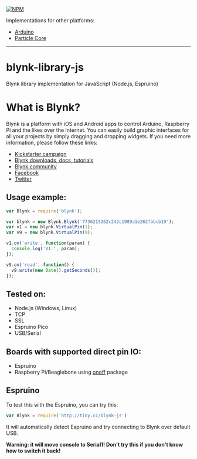[![NPM](https://nodei.co/npm/blynk-library.png?downloads=true&downloadRank=true&stars=true)](https://nodei.co/npm/blynk-library/)

Implementations for other platforms:
* [Arduino](https://github.com/blynkkk/blynk-library)
* [Particle Core](https://github.com/vshymanskyy/blynk-library-spark)

__________

# blynk-library-js
Blynk library implementation for JavaScript (Node.js, Espruino)

# What is Blynk?
Blynk is a platform with iOS and Android apps to control Arduino, Raspberry Pi and the likes over the Internet.
You can easily build graphic interfaces for all your projects by simply dragging and dropping widgets.
If you need more information, please follow these links:

* [Kickstarter campaign](https://www.kickstarter.com/projects/167134865/blynk-build-an-app-for-your-arduino-project-in-5-m/description)
* [Blynk downloads, docs, tutorials](http://www.blynk.cc)
* [Blynk community](http://community.blynk.cc)
* [Facebook](http://www.fb.com/blynkapp)
* [Twitter](http://twitter.com/blynk_app)

## Usage example:
```js
var Blynk = require('blynk');

var blynk = new Blynk.Blynk('7736215262c242c1989a1e262fbbcb19');
var v1 = new blynk.VirtualPin(1);
var v9 = new blynk.VirtualPin(9);

v1.on('write', function(param) {
  console.log('V1:', param);
});

v9.on('read', function() {
  v9.write(new Date().getSeconds());
});
```

## Tested on:
* Node.js (Windows, Linux)
 * TCP
 * SSL
* Espruino Pico
 * USB/Serial

## Boards with supported direct pin IO:
* Espruino
* Raspberry Pi/Beaglebone using [onoff](https://www.npmjs.com/package/onoff) package

## Espruino
To test this with the Espruino, you can try this:
```js
var Blynk = require('http://tiny.cc/blynk-js')
```
It will automatically detect Espruino and try connecting to Blynk over default USB.

**Warning: it will move console to Serial1! Don't try this if you don't know how to switch it back!**
